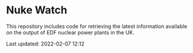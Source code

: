 # Nuke Watch

This repository includes code for retrieving the latest information available on the output of EDF nuclear power plants in the UK.

Last updated: 2022-02-07 12:12
